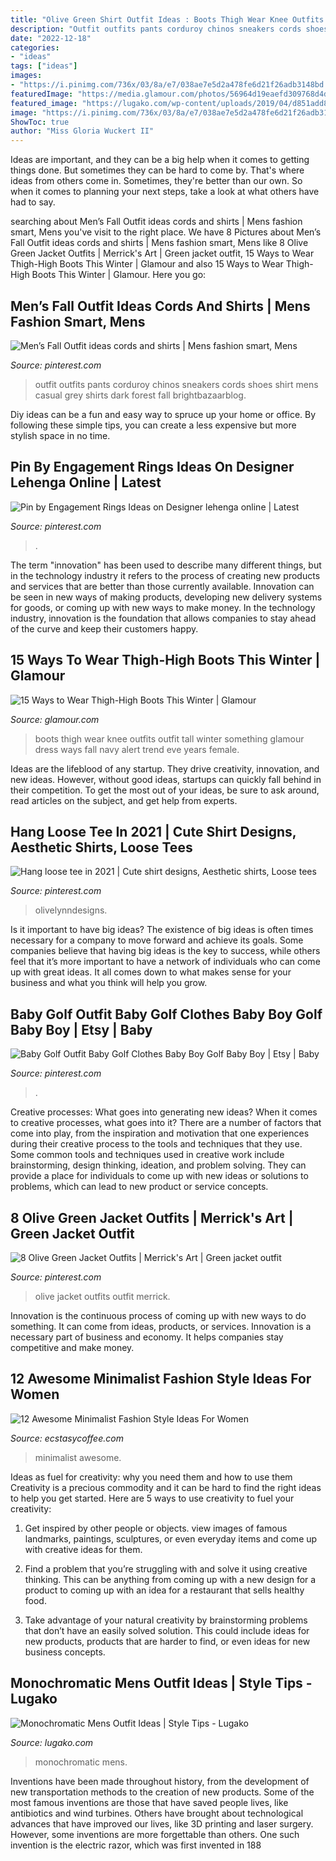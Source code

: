 ```yaml
---
title: "Olive Green Shirt Outfit Ideas : Boots Thigh Wear Knee Outfits Outfit Tall Winter Something Glamour Dress Ways Fall Navy Alert Trend Eve Years Female"
description: "Outfit outfits pants corduroy chinos sneakers cords shoes shirt mens casual grey shirts dark forest fall brightbazaarblog"
date: "2022-12-18"
categories:
- "ideas"
tags: ["ideas"]
images:
- "https://i.pinimg.com/736x/03/8a/e7/038ae7e5d2a478fe6d21f26adb3148bd.jpg"
featuredImage: "https://media.glamour.com/photos/56964d19eaefd309768d4d31/master/w_1024,c_limit/fashion-2015-11-thigh-high-boots-outfit-ideas-something-navy-main.jpg"
featured_image: "https://lugako.com/wp-content/uploads/2019/04/d851add8b91ca84d0a9b0f10c99de209.jpg"
image: "https://i.pinimg.com/736x/03/8a/e7/038ae7e5d2a478fe6d21f26adb3148bd.jpg"
ShowToc: true
author: "Miss Gloria Wuckert II"
---
```



Ideas are important, and they can be a big help when it comes to getting things done. But sometimes they can be hard to come by. That's where ideas from others come in. Sometimes, they're better than our own. So when it comes to planning your next steps, take a look at what others have had to say.

	

		
searching about Men’s Fall Outfit ideas cords and shirts | Mens fashion smart, Mens you've visit to the right place. We have 8 Pictures about Men’s Fall Outfit ideas cords and shirts | Mens fashion smart, Mens like 8 Olive Green Jacket Outfits | Merrick&#039;s Art | Green jacket outfit, 15 Ways to Wear Thigh-High Boots This Winter | Glamour and also 15 Ways to Wear Thigh-High Boots This Winter | Glamour. Here you go:
		
    
## Men’s Fall Outfit Ideas Cords And Shirts | Mens Fashion Smart, Mens

<img loading=lazy src="https://i.pinimg.com/736x/76/72/bb/7672bb1044863032e549081205dc9623.jpg" onerror="this.onerror=null;this.src='https://tse4.mm.bing.net/th?id=OIP.6XI8N35euvsbvj9s7m6HeAHaLH&amp;pid=15.1';" alt="Men’s Fall Outfit ideas cords and shirts | Mens fashion smart, Mens">

_Source: pinterest.com_

>outfit outfits pants corduroy chinos sneakers cords shoes shirt mens casual grey shirts dark forest fall brightbazaarblog. 

	

Diy ideas can be a fun and easy way to spruce up your home or office. By following these simple tips, you can create a less expensive but more stylish space in no time.

    
## Pin By Engagement Rings Ideas On Designer Lehenga Online | Latest

<img loading=lazy src="https://i.pinimg.com/736x/fb/9c/a3/fb9ca350086b1d55bf0a789073826b19.jpg" onerror="this.onerror=null;this.src='https://tse3.mm.bing.net/th?id=OIP.qJMx7BFP1nyWP8krvNagswHaLG&amp;pid=15.1';" alt="Pin by Engagement Rings Ideas on Designer lehenga online | Latest">

_Source: pinterest.com_

>. 

	

The term "innovation" has been used to describe many different things, but in the technology industry it refers to the process of creating new products and services that are better than those currently available. Innovation can be seen in new ways of making products, developing new delivery systems for goods, or coming up with new ways to make money. In the technology industry, innovation is the foundation that allows companies to stay ahead of the curve and keep their customers happy.

    
## 15 Ways To Wear Thigh-High Boots This Winter | Glamour

<img loading=lazy src="https://media.glamour.com/photos/56964d19eaefd309768d4d31/master/w_1024,c_limit/fashion-2015-11-thigh-high-boots-outfit-ideas-something-navy-main.jpg" onerror="this.onerror=null;this.src='https://tse1.mm.bing.net/th?id=OIP.qu6Sh1HObJIbd8KNBtls5AHaLG&amp;pid=15.1';" alt="15 Ways to Wear Thigh-High Boots This Winter | Glamour">

_Source: glamour.com_

>boots thigh wear knee outfits outfit tall winter something glamour dress ways fall navy alert trend eve years female. 

	

Ideas are the lifeblood of any startup. They drive creativity, innovation, and new ideas. However, without good ideas, startups can quickly fall behind in their competition. To get the most out of your ideas, be sure to ask around, read articles on the subject, and get help from experts.

    
## Hang Loose Tee In 2021 | Cute Shirt Designs, Aesthetic Shirts, Loose Tees

<img loading=lazy src="https://i.pinimg.com/736x/7e/7f/97/7e7f973f4c2d81fe721b49ae399bc648.jpg" onerror="this.onerror=null;this.src='https://tse3.mm.bing.net/th?id=OIP.KZrg0iZzAh2_RSqrwLl1IQHaJ3&amp;pid=15.1';" alt="Hang loose tee in 2021 | Cute shirt designs, Aesthetic shirts, Loose tees">

_Source: pinterest.com_

>olivelynndesigns. 

	

Is it important to have big ideas?
The existence of big ideas is often times necessary for a company to move forward and achieve its goals. Some companies believe that having big ideas is the key to success, while others feel that it’s more important to have a network of individuals who can come up with great ideas. It all comes down to what makes sense for your business and what you think will help you grow.

    
## Baby Golf Outfit Baby Golf Clothes Baby Boy Golf Baby Boy | Etsy | Baby

<img loading=lazy src="https://i.pinimg.com/736x/03/8a/e7/038ae7e5d2a478fe6d21f26adb3148bd.jpg" onerror="this.onerror=null;this.src='https://tse4.mm.bing.net/th?id=OIP.9yr6hXh44Op5IgxQ0gZOCQHaIX&amp;pid=15.1';" alt="Baby Golf Outfit Baby Golf Clothes Baby Boy Golf Baby Boy | Etsy | Baby">

_Source: pinterest.com_

>. 

	

Creative processes: What goes into generating new ideas?
When it comes to creative processes, what goes into it? There are a number of factors that come into play, from the inspiration and motivation that one experiences during their creative process to the tools and techniques that they use. Some common tools and techniques used in creative work include brainstorming, design thinking, ideation, and problem solving. They can provide a place for individuals to come up with new ideas or solutions to problems, which can lead to new product or service concepts.

    
## 8 Olive Green Jacket Outfits | Merrick&#039;s Art | Green Jacket Outfit

<img loading=lazy src="https://i.pinimg.com/736x/c3/a6/38/c3a638eafb2b9ccd90b8cd3565da452b--make-a-tie-how-to-make.jpg" onerror="this.onerror=null;this.src='https://tse1.mm.bing.net/th?id=OIP._mYEGiqSgwjoM3GfAdA0LgHaLH&amp;pid=15.1';" alt="8 Olive Green Jacket Outfits | Merrick&#039;s Art | Green jacket outfit">

_Source: pinterest.com_

>olive jacket outfits outfit merrick. 

	

Innovation is the continuous process of coming up with new ways to do something. It can come from ideas, products, or services. Innovation is a necessary part of business and economy. It helps companies stay competitive and make money.

    
## 12 Awesome Minimalist Fashion Style Ideas For Women

<img loading=lazy src="https://i0.wp.com/www.ecstasycoffee.com/wp-content/uploads/2016/04/minimalist-fashion-brands.jpg?resize=702%2C1000" onerror="this.onerror=null;this.src='https://tse4.mm.bing.net/th?id=OIP.EW_5cIlLHcghGQoRQx0ISgHaKj&amp;pid=15.1';" alt="12 Awesome Minimalist Fashion Style Ideas For Women">

_Source: ecstasycoffee.com_

>minimalist awesome. 

	

Ideas as fuel for creativity: why you need them and how to use them
Creativity is a precious commodity and it can be hard to find the right ideas to help you get started. Here are 5 ways to use creativity to fuel your creativity:
1. Get inspired by other people or objects. view images of famous landmarks, paintings, sculptures, or even everyday items and come up with creative ideas for them.

2. Find a problem that you’re struggling with and solve it using creative thinking. This can be anything from coming up with a new design for a product to coming up with an idea for a restaurant that sells healthy food.

3. Take advantage of your natural creativity by brainstorming problems that don’t have an easily solved solution. This could include ideas for new products, products that are harder to find, or even ideas for new business concepts.


    
## Monochromatic Mens Outfit Ideas | Style Tips - Lugako

<img loading=lazy src="https://lugako.com/wp-content/uploads/2019/04/d851add8b91ca84d0a9b0f10c99de209.jpg" onerror="this.onerror=null;this.src='https://tse2.mm.bing.net/th?id=OIP.71S7oYFgVEa4Nzkz1tU_QwHaKe&amp;pid=15.1';" alt="Monochromatic Mens Outfit Ideas | Style Tips - Lugako">

_Source: lugako.com_

>monochromatic mens. 

	

Inventions have been made throughout history, from the development of new transportation methods to the creation of new products. Some of the most famous inventions are those that have saved people lives, like antibiotics and wind turbines. Others have brought about technological advances that have improved our lives, like 3D printing and laser surgery. However, some inventions are more forgettable than others. One such invention is the electric razor, which was first invented in 188
